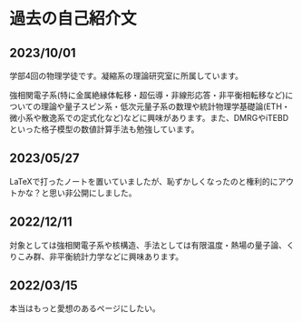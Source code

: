 # 過去の自己紹介文

## 2023/10/01
学部4回の物理学徒です。凝縮系の理論研究室に所属しています。

強相関電子系(特に金属絶縁体転移・超伝導・非線形応答・非平衡相転移など)についての理論や量子スピン系・低次元量子系の数理や統計物理学基礎論(ETH・微小系や散逸系での定式化など)などに興味があります。また、DMRGやiTEBDといった格子模型の数値計算手法も勉強しています。

## 2023/05/27
LaTeXで打ったノートを置いていましたが、恥ずかしくなったのと権利的にアウトかな？と思い非公開にしました。

## 2022/12/11
対象としては強相関電子系や核構造、手法としては有限温度・熱場の量子論、くりこみ群、非平衡統計力学などに興味あります。

## 2022/03/15
本当はもっと愛想のあるページにしたい。